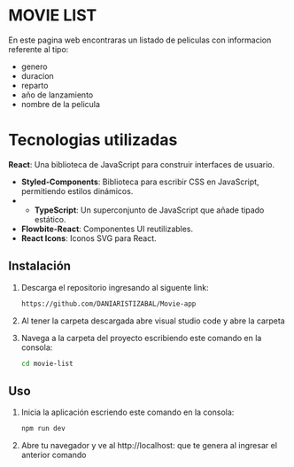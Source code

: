 # MOVIE LIST
  En este pagina web encontraras un listado de peliculas con informacion referente al tipo:
  - genero
  - duracion
  - reparto
  - año de lanzamiento
  - nombre de la pelicula

# Tecnologias utilizadas
 **React**: Una biblioteca de JavaScript para construir interfaces de usuario.
- **Styled-Components**: Biblioteca para escribir CSS en JavaScript, permitiendo estilos dinámicos.
- - **TypeScript**: Un superconjunto de JavaScript que añade tipado estático.
- **Flowbite-React**: Componentes UI reutilizables.
- **React Icons**: Iconos SVG para React.

## Instalación

1. Descarga el repositorio ingresando al siguente link:

   ```bash
   https://github.com/DANIARISTIZABAL/Movie-app
   ```
2. Al tener la carpeta descargada abre visual studio code y abre la carpeta
   
3. Navega a la carpeta del proyecto escribiendo este comando en la consola:

   ```bash
   cd movie-list
   ```

## Uso
1. Inicia la aplicación escriendo este comando en la consola:

   ```bash
   npm run dev
   ```
2. Abre tu navegador y ve al http://localhost: que te genera al ingresar el anterior comando
